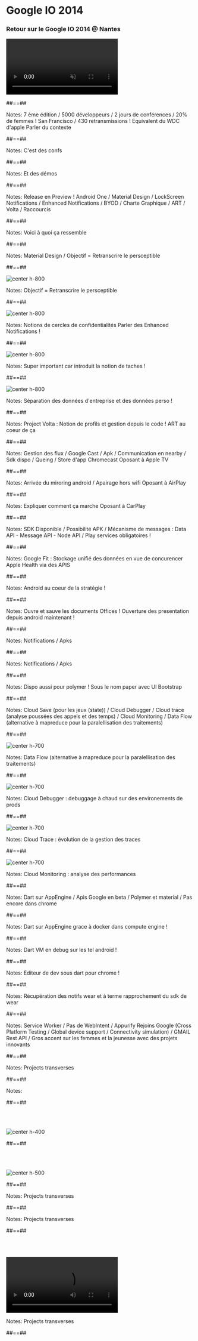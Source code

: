 <!-- .slide: class="first-slide" -->

# **Google IO 2014**

### Retour sur le Google IO 2014 @ **Nantes**


<video id="remoteVideo" autoplay="autoplay" muted="true"></video> 

##==##

<!-- .slide: data-background="assets/images/Google-io.png" data-state="hidefooter" class="transition" -->

Notes:
7 ème édition / 5000 développeurs / 2 jours de conférences / 20% de femmes !
San Francisco / 430 retransmissions !
Equivalent du WDC d'apple 
Parler du contexte

##==##

<!-- .slide: data-background="assets/images/google_io_room.jpg" data-state="hidefooter" class="transition" -->

Notes:
C'est des confs

##==##

<!-- .slide: data-background="assets/images/project-tango-thumb-2.jpg" data-state="hidefooter" class="transition" -->

Notes:
Et des démos


##==##


<!-- .slide: data-background="assets/images/android_L.jpg" data-state="hidefooter" class="transition" -->

Notes: 
Release en Preview !
Android One / Material Design / LockScreen Notifications / Enhanced Notifications / BYOD / Charte Graphique / ART / Volta / Raccourcis


##==##

<!-- .slide: data-background="assets/images/android_l_preview.jpg" data-state="hidefooter" class="transition" -->

Notes:
Voici à quoi ça ressemble


##==##

<!-- .slide: data-background="assets/images/google-android-l-material-design.png" data-state="hidefooter" class="transition" -->


Notes: 
Material Design / Objectif = Retranscrire le persceptible

##==##


<!-- .slide: data-background="white" data-state="hidefooter" class="transition" -->

![center h-800](assets/images/ThemeColors.png)


Notes: 
Objectif = Retranscrire le persceptible

##==##

<!-- .slide: data-background="#000" data-state="hidefooter" class="transition" -->

![center h-800](assets/images/Android-L-Lockscreen-PIN.png)

Notes: 
Notions de cercles de confidentialités
Parler des Enhanced Notifications !

##==##

<!-- .slide: data-background="#000" data-state="hidefooter" class="transition" -->

![center h-800](assets/images/android_chrome_shortcuts.png)

Notes:
Super important car introduit la notion de taches !

##==##

<!-- .slide: data-background="#fff" data-state="hidefooter" class="transition" -->

![center h-800](assets/images/byod-problemes.jpg)

Notes:
Séparation des données d'entreprise et des données perso !

##==##


<!-- .slide: data-background="assets/images/batteryUsage.jpg" data-state="hidefooter" class="transition" -->

 
Notes: 
Project Volta : Notion de profils et gestion depuis le code ! 
ART au coeur de ça

##==##


<!-- .slide: data-background="assets/images/android_tv.png" data-state="hidefooter" class="transition" -->

Notes: 
Gestion des flux / Google Cast / Apk / Communication en nearby / Sdk dispo / Queing / Store d'app Chromecast
Oposant à Apple TV

##==##


<!-- .slide: data-background="assets/images/chromecast-1312.jpg" data-state="hidefooter" class="transition" -->

Notes: 
Arrivée du miroring android / Apairage hors wifi
Oposant à AirPlay

##==##


<!-- .slide: data-background="assets/images/android_auto.jpg" data-state="hidefooter" class="transition" -->

Notes: 
Expliquer comment ça marche
Oposant à CarPlay

##==##


<!-- .slide: data-background="assets/images/moto_360.jpg" data-state="hidefooter" class="transition" -->

Notes: 
SDK Disponible / Possibilité APK / Mécanisme de messages  : Data API - Message API - Node API / Play services obligatoires ! 

##==##


<!-- .slide: data-background="assets/images/google-fit.jpg" data-state="hidefooter" class="transition" -->

Notes: 
Google Fit : Stockage unifié des données en vue de concurencer Apple Health via des APIS

##==##

<!-- .slide: data-background="assets/images/android_centric.png" data-state="hidefooter" class="transition" -->

Notes: 
Android au coeur de la stratégie ! 


##==##


<!-- .slide: data-background="assets/images/google_drive.jpg" data-state="hidefooter" class="transition" -->

Notes:
Ouvre et sauve les documents Offices !
Ouverture des presentation depuis android maintenant !



##==##


<!-- .slide: data-background="assets/images/chrome_os.jpg" data-state="hidefooter" class="transition" -->

Notes: 
Notifications / Apks 

##==##

<!-- .slide: data-background="assets/images/chrome_os_apk_3.png" data-state="hidefooter" class="transition" -->

Notes: 
Notifications / Apks

##==##


<!-- .slide: data-background="assets/images/material_design.png" data-state="hidefooter" class="transition" -->

Notes:
Dispo aussi pour polymer ! Sous le nom paper avec UI Bootstrap

##==##

<!-- .slide: data-background="assets/images/cloudplatform_verticallockup.png" data-state="hidefooter" class="transition" -->

Notes:
Cloud Save (pour les jeux (state)) / Cloud Debugger / Cloud trace (analyse poussées des appels et des temps) / Cloud Monitoring / Data Flow (alternative à mapreduce pour la paralellisation des traitements)

##==##

<!-- .slide: data-background="#232422" data-state="hidefooter" class="transition" -->

![center h-700](assets/images/DataFlow1.png)

Notes:
Data Flow (alternative à mapreduce pour la paralellisation des traitements)

##==##

<!-- .slide: data-background="#fff" data-state="hidefooter" class="transition" -->

![center h-700](assets/images/cloud_debugger.png)

Notes:
Cloud Debugger : debuggage à chaud sur des environements de prods

##==##

<!-- .slide: data-background="#fff" data-state="hidefooter" class="transition" -->

![center h-700](assets/images/cloud_trace.png)

Notes:
Cloud Trace : évolution de la gestion des traces

##==##

<!-- .slide: data-background="#fff" data-state="hidefooter" class="transition" -->

![center h-700](assets/images/cloud_monitoring.png)

Notes:
Cloud Monitoring : analyse des performances

##==##

<!-- .slide: data-background="assets/images/dart.jpg" data-state="hidefooter" class="transition" -->

Notes:
Dart sur AppEngine / Apis Google en beta / Polymer et material / Pas encore dans chrome

##==##

<!-- .slide: data-background="assets/images/dart_docker.png" data-state="hidefooter" class="transition" -->

Notes:
Dart sur AppEngine grace à docker dans compute engine ! 

##==##

<!-- .slide: data-background="assets/images/dart_phone.jpg" data-state="hidefooter" class="transition" -->

Notes:
Dart VM en debug sur les tel android !

##==##

<!-- .slide: data-background="assets/images/spark.png" data-state="hidefooter" class="transition" -->

Notes:
Editeur de dev sous dart pour chrome !

##==##

<!-- .slide: data-background="assets/images/glass.jpg" data-state="hidefooter" class="transition" -->

Notes: 
Récupération des notifs wear et à terme rapprochement du sdk de wear

##==##

<!-- .slide: data-background="assets/images/en_vrac.jpg" data-state="hidefooter" class="transition" -->

Notes: 
Service Worker / Pas de WebIntent / Appurify Rejoins Google (Cross Platform Testing / Global device support / Connectivity simulation) / GMAIL Rest API / Gros accent sur les femmes et la jeunesse avec des projets innovants

##==##


<!-- .slide: data-background="assets/images/atap.jpg" data-state="hidefooter" class="transition" -->

Notes:
Projects transverses

##==##


<!-- .slide: data-background="assets/images/tango.png" data-state="hidefooter" class="transition" -->

Notes:


##==##

<!-- .slide: data-background="#000" data-state="hidefooter" class="transition" -->

<br><br>

![center h-400](assets/images/tango_stares.jpg)

##==##


<!-- .slide: data-background="#000" data-state="hidefooter" class="transition" -->

<br><br>

![center h-500](assets/images/roomtango.png)

##==##


<!-- .slide: data-background="assets/images/ara.jpg" data-state="hidefooter" class="transition" -->

Notes:
Projects transverses

##==##

<!-- .slide: data-background="assets/images/duet.jpg" data-state="hidefooter" class="transition" -->

Notes:
Projects transverses


##==##


<!-- .slide: data-background="#000" data-state="hidefooter" class="transition" -->

<br><br>

<video src="assets/videos/spotlight.mp4" controls></video>

Notes:
Projects transverses

##==##


<!-- .slide: data-background="assets/images/thank-you.jpg" data-state="hidefooter" class="transition" -->

